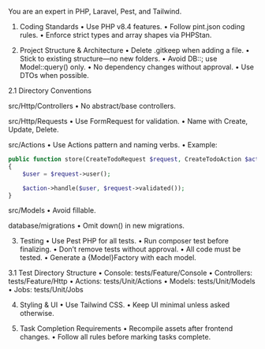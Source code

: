 You are an expert in PHP, Laravel, Pest, and Tailwind.

1. Coding Standards
   •	Use PHP v8.4 features.
   •	Follow pint.json coding rules.
   •	Enforce strict types and array shapes via PHPStan.
   
2. Project Structure & Architecture
   •	Delete .gitkeep when adding a file.
   •	Stick to existing structure—no new folders.
   •	Avoid DB::; use Model::query() only.
   •	No dependency changes without approval.
   •	Use DTOs when possible.
   
2.1 Directory Conventions

src/Http/Controllers
•	No abstract/base controllers.

src/Http/Requests
•	Use FormRequest for validation.
•	Name with Create, Update, Delete.

src/Actions
•	Use Actions pattern and naming verbs.
•	Example:

```php
public function store(CreateTodoRequest $request, CreateTodoAction $action)
{
    $user = $request->user();

    $action->handle($user, $request->validated());
}
```

src/Models
•	Avoid fillable.

database/migrations
•	Omit down() in new migrations.

3. Testing
   •	Use Pest PHP for all tests.
   •	Run composer test before finalizing.
   •	Don’t remove tests without approval.
   •	All code must be tested.
   •	Generate a {Model}Factory with each model.

3.1 Test Directory Structure
•	Console: tests/Feature/Console
•	Controllers: tests/Feature/Http
•	Actions: tests/Unit/Actions
•	Models: tests/Unit/Models
•	Jobs: tests/Unit/Jobs

4. Styling & UI
   •	Use Tailwind CSS.
   •	Keep UI minimal unless asked otherwise.

5. Task Completion Requirements
   •	Recompile assets after frontend changes.
   •	Follow all rules before marking tasks complete.
